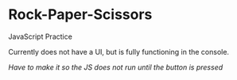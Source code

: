 # Rock-Paper-Scissors
JavaScript Practice

Currently does not have a UI, but is fully functioning in the console.

*Have to make it so the JS does not run until the button is pressed*